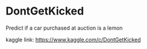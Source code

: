 # DontGetKicked
Predict if a car purchased at auction is a lemon

kaggle link: https://www.kaggle.com/c/DontGetKicked 
